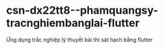 # csn-dx22tt8--phamquangsy-tracnghiembanglai-flutter
Ứng dụng trắc nghiệp lý thuyết bài thi sát hạch bằng flutter
